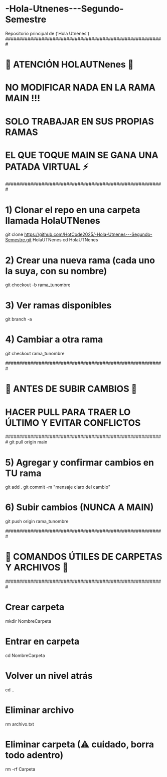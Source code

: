 # -Hola-Utnenes---Segundo-Semestre
Repositorio principal de ('Hola Utnenes')
#########################################################
# 🚨 ATENCIÓN HOLAUTNenes 🚨
# NO MODIFICAR NADA EN LA RAMA MAIN !!!
# SOLO TRABAJAR EN SUS PROPIAS RAMAS
# EL QUE TOQUE MAIN SE GANA UNA PATADA VIRTUAL ⚡
#########################################################

# 1) Clonar el repo en una carpeta llamada HolaUTNenes
git clone https://github.com/HotCode2025/-Hola-Utnenes---Segundo-Semestre.git HolaUTNenes
cd HolaUTNenes

# 2) Crear una nueva rama (cada uno la suya, con su nombre)
git checkout -b rama_tunombre

# 3) Ver ramas disponibles
git branch -a

# 4) Cambiar a otra rama
git checkout rama_tunombre

#########################################################
# 🚨 ANTES DE SUBIR CAMBIOS 🚨
# HACER PULL PARA TRAER LO ÚLTIMO Y EVITAR CONFLICTOS
#########################################################
git pull origin main

# 5) Agregar y confirmar cambios en TU rama
git add .
git commit -m "mensaje claro del cambio"

# 6) Subir cambios (NUNCA A MAIN)
git push origin rama_tunombre

#########################################################
# 🚨 COMANDOS ÚTILES DE CARPETAS Y ARCHIVOS 🚨
#########################################################

# Crear carpeta
mkdir NombreCarpeta

# Entrar en carpeta
cd NombreCarpeta

# Volver un nivel atrás
cd ..

# Eliminar archivo
rm archivo.txt

# Eliminar carpeta (⚠ cuidado, borra todo adentro)
rm -rf Carpeta
